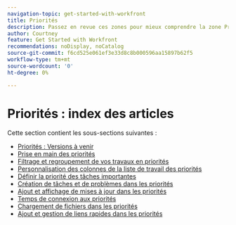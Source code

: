 ```yaml
---
navigation-topic: get-started-with-workfront
title: Priorités
description: Passez en revue ces zones pour mieux comprendre la zone Priorités dans Adobe Workfront.
author: Courtney
feature: Get Started with Workfront
recommendations: noDisplay, noCatalog
source-git-commit: f6cd525e061ef3e33d8c8b000596aa15897b62f5
workflow-type: tm+mt
source-wordcount: '0'
ht-degree: 0%

---
```


# Priorités : index des articles

Cette section contient les sous-sections suivantes :

* [Priorités : Versions à venir](/help/quicksilver/workfront-basics/priorities/priorities-upcoming-releases.md)
* [Prise en main des priorités](/help/quicksilver/workfront-basics/priorities/get-started-with-priorities.md)
* [Filtrage et regroupement de vos travaux en priorités](/help/quicksilver/workfront-basics/priorities/filter-group-work-priorities.md)
* [Personnalisation des colonnes de la liste de travail des priorités](/help/quicksilver/workfront-basics/priorities/customize-worklist-columns.md)
* [Définir la priorité des tâches importantes](/help/quicksilver/workfront-basics/priorities/prioritize-work-items.md)
* [Création de tâches et de problèmes dans les priorités](/help/quicksilver/workfront-basics/priorities/create-task-issue-priorities.md)
* [Ajout et affichage de mises à jour dans les priorités](/help/quicksilver/workfront-basics/priorities/add-view-updates-priorities.md)
* [Temps de connexion aux priorités](/help/quicksilver/workfront-basics/priorities/log-time-priorities.md)
* [Chargement de fichiers dans les priorités](/help/quicksilver/workfront-basics/priorities/upload-files-in-priorities.md)
* [Ajout et gestion de liens rapides dans les priorités](/help/quicksilver/workfront-basics/priorities/quick-links-priorities.md)

<!--customize work list and create tasks and issues not in get started article -->